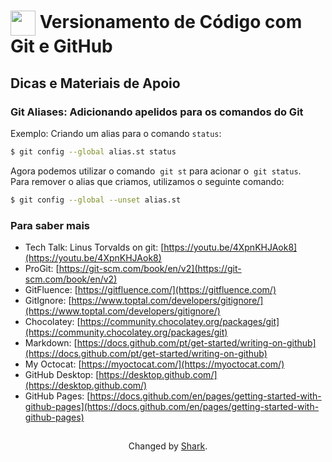 <h1>
    <a href="https://www.dio.me/">
     <img align="center" width="40px" src="https://hermes.digitalinnovation.one/assets/diome/logo-minimized.png"></a>
    <span> Versionamento de Código com Git e GitHub</span>
</h1>

## Dicas e Materiais de Apoio

### Git Aliases: Adicionando apelidos para os comandos do Git
Exemplo: Criando um alias para o comando `status`:  
```bash
$ git config --global alias.st status
```  
Agora podemos utilizar o comando  `git st` para acionar o  `git status`.
<br>
Para remover o alias que criamos, utilizamos o seguinte comando:
```bash
$ git config --global --unset alias.st
```

### Para saber mais
- Tech Talk: Linus Torvalds on git: [https://youtu.be/4XpnKHJAok8](https://youtu.be/4XpnKHJAok8)
- ProGit: [https://git-scm.com/book/en/v2](https://git-scm.com/book/en/v2)
- GitFluence: [https://gitfluence.com/](https://gitfluence.com/)
- GitIgnore: [https://www.toptal.com/developers/gitignore/](https://www.toptal.com/developers/gitignore/)
- Chocolatey: [https://community.chocolatey.org/packages/git](https://community.chocolatey.org/packages/git)
- Markdown: [https://docs.github.com/pt/get-started/writing-on-github](https://docs.github.com/pt/get-started/writing-on-github)
- My Octocat: [https://myoctocat.com/](https://myoctocat.com/)
- GitHub Desktop: [https://desktop.github.com/](https://desktop.github.com/)
- GitHub Pages: [https://docs.github.com/en/pages/getting-started-with-github-pages](https://docs.github.com/en/pages/getting-started-with-github-pages)

##
<div align="center">Changed by <a href="https://github.com/heber-dev">Shark</a>.</div>
